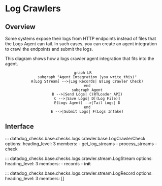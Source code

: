 # Log Crawlers

## Overview

Some systems expose their logs from HTTP endpoints instead of files that the Logs Agent can tail.
In such cases, you can create an agent integration to crawl the endpoints and submit the logs.

This diagram shows how a logs crawler agent integration that fits into the agent.

<div align="center" markdown="1">

```mermaid
graph LR
    subgraph "Agent Integration (you write this)"
    A[Log Stream] -->|Log Records| B(Log Crawler Check)
    end
    subgraph Agent
    B -->|Send Logs| C(RTLoader API)
    C -->|Save Logs| D[(Log File)]
    E(Logs Agent) -->|Tail Logs| D
    end
    E -->|Submit Logs| F(Logs Intake)
```

</div>

## Interface

::: datadog_checks.base.checks.logs.crawler.base.LogCrawlerCheck
    options:
      heading_level: 3
      members:
        - get_log_streams
        - process_streams
        - check

::: datadog_checks.base.checks.logs.crawler.stream.LogStream
    options:
      heading_level: 3
      members:
        - records
        - __init__

::: datadog_checks.base.checks.logs.crawler.stream.LogRecord
    options:
      heading_level: 3
      members: []
